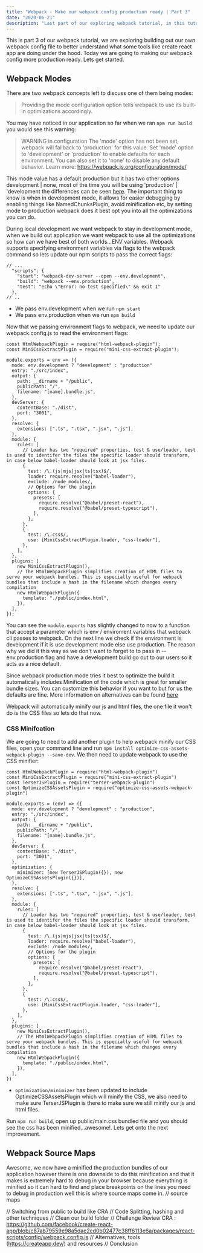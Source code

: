 ```yaml
---
title: "Webpack - Make our webpack config production ready | Part 3"
date: "2020-06-21"
description: "Last part of our exploring webpack tutorial, in this tutorial we will make our webpack config config more production ready"
---
```


This is part 3 of our webpack tutorial, we are exploring building out our own webpack config file to better understand what some tools like create react app are doing under the hood. Today we are going to making our webpack config more production ready. Lets get started.

## Webpack Modes

There are two webpack concepts left to discuss one of them being modes:

> Providing the mode configuration option tells webpack to use its built-in optimizations accordingly.

You may have noticed in our application so far when we ran `npm run build` you would see this warning:

> WARNING in configuration
> The 'mode' option has not been set, webpack will fallback to 'production' for this value. Set 'mode' option to 'development' or 'production' to enable defaults for each environment.
> You can also set it to 'none' to disable any default behavior. Learn more: https://webpack.js.org/configuration/mode/

This mode value has a default production but it has two other options development | none, most of the time you will be using 'production' | 'development the differences can be seen [here](https://webpack.js.org/configuration/mode/). The important thing to know is when in development mode, it allows for easier debugging by enabling things like NamedChunksPlugin, avoid minification etc, by setting mode to production webpack does it best opt you into all the optimizations you can do.

During local development we want webpack to stay in development mode, when we build out application we want webpack to use all the optimizations so how can we have best of both worlds...ENV variables. Webpack supports specifying environment variables via flags to the webpack command so lets update our npm scripts to pass the correct flags:

```js{3-4}
// ...
  "scripts": {
    "start": "webpack-dev-server --open --env.development",
    "build": "webpack --env.production",
    "test": "echo \"Error: no test specified\" && exit 1"
  },
// ..
```

- We pass env.development when we run `npm start`
- We pass env.production when we run `npm build`

Now that we passing environment flags to webpack, we need to update our webpack.config.js to read the environment flags:

```js{4-5}
const HtmlWebpackPlugin = require("html-webpack-plugin");
const MiniCssExtractPlugin = require("mini-css-extract-plugin");

module.exports = env => ({
  mode: env.development ? "development" : "production"
  entry: "./src/index",
  output: {
    path: __dirname + "/public",
    publicPath: "/",
    filename: "[name].bundle.js",
  },
  devServer: {
    contentBase: "./dist",
    port: "3001",
  },
  resolve: {
    extensions: [".ts", ".tsx", ".jsx", ".js"],
  },
  module: {
    rules: [
      // Loader has two "required" properties, test & use/loader, test is used to identifer the files the specific loader should transform, in case below babel-loader should look at jsx files.
      {
        test: /\.(js|mjs|jsx|ts|tsx)$/,
        loader: require.resolve("babel-loader"),
        exclude: /node_modules/,
        // Options for the plugin
        options: {
          presets: [
            require.resolve("@babel/preset-react"),
            require.resolve("@babel/preset-typescript"),
          ],
        },
      },
      {
        test: /\.css$/,
        use: [MiniCssExtractPlugin.loader, "css-loader"],
      },
    ],
  },
  plugins: [
    new MiniCssExtractPlugin(),
    // The HtmlWebpackPlugin simplifies creation of HTML files to serve your webpack bundles. This is especially useful for webpack bundles that include a hash in the filename which changes every compilation
    new HtmlWebpackPlugin({
      template: "./public/index.html",
    }),
  ],
});
```

You can see the `module.exports` has slightly changed to now to a function that accept a parameter which is env / enviroment variables that webpack cli passes to webpack. On the next line we check if the environment is development if it is use development mode else use production. The reason why we did it this way as we don't want to forget to to pass in --env.production flag and have a development build go out to our users so it acts as a nice default.

Since webpack production mode tries it best to optimize the build it automatically includes Minification of the code which is great for smaller bundle sizes. You can customize this behavior if you want to but for us the defaults are fine. More information on alternatives can be found [here](https://webpack.js.org/guides/production/#minification)

Webpack will automatically minify our js and html files, the one file it won't do is the CSS files so lets do that now.

### CSS Minifcation

We are going to need to add another plugin to help webpack minify our CSS files, open your command line and run `npm install optimize-css-assets-webpack-plugin --save-dev`. We then need to update webpack to use the CSS minifier:

```js{18-20}
const HtmlWebpackPlugin = require("html-webpack-plugin")
const MiniCssExtractPlugin = require("mini-css-extract-plugin")
const TerserJSPlugin = require("terser-webpack-plugin")
const OptimizeCSSAssetsPlugin = require("optimize-css-assets-webpack-plugin")

module.exports = (env) => ({
  mode: env.development ? "development" : "production",
  entry: "./src/index",
  output: {
    path: __dirname + "/public",
    publicPath: "/",
    filename: "[name].bundle.js",
  },
  devServer: {
    contentBase: "./dist",
    port: "3001",
  },
  optimization: {
    minimizer: [new TerserJSPlugin({}), new OptimizeCSSAssetsPlugin({})],
  },
  resolve: {
    extensions: [".ts", ".tsx", ".jsx", ".js"],
  },
  module: {
    rules: [
      // Loader has two "required" properties, test & use/loader, test is used to identifer the files the specific loader should transform, in case below babel-loader should look at jsx files.
      {
        test: /\.(js|mjs|jsx|ts|tsx)$/,
        loader: require.resolve("babel-loader"),
        exclude: /node_modules/,
        // Options for the plugin
        options: {
          presets: [
            require.resolve("@babel/preset-react"),
            require.resolve("@babel/preset-typescript"),
          ],
        },
      },
      {
        test: /\.css$/,
        use: [MiniCssExtractPlugin.loader, "css-loader"],
      },
    ],
  },
  plugins: [
    new MiniCssExtractPlugin(),
    // The HtmlWebpackPlugin simplifies creation of HTML files to serve your webpack bundles. This is especially useful for webpack bundles that include a hash in the filename which changes every compilation
    new HtmlWebpackPlugin({
      template: "./public/index.html",
    }),
  ],
})
```

- `optimization/minimizer` has been updated to include OptimizeCSSAssetsPlugin which will minify the CSS, we also need to make sure TerserJSPlugin is there to make sure we still minify our js and html files.

Run `npm run build`, open up public/main.css bundled file and you should see the css has been minified...awesome!. Lets get onto the next improvement.

## Webpack Source Maps

Awesome, we now have a minified the production bundles of our application however there is one downside to do this minification and that it makes is extremely hard to debug in your browser because everything is minified so it can hard to find and place breakpoints on the lines you need to debug in production well this is where source maps come in.
// source maps

// Switching from public to build like CRA
// Code Splitting, hashing and other techniques
// Clean our build folder
// Challenge Review CRA : https://github.com/facebook/create-react-app/blob/c87ab79559e98a5dae2cd0b02477c38ff6113e6a/packages/react-scripts/config/webpack.config.js
// Alternatives, tools (https://createapp.dev/) and resources
// Conclusion
